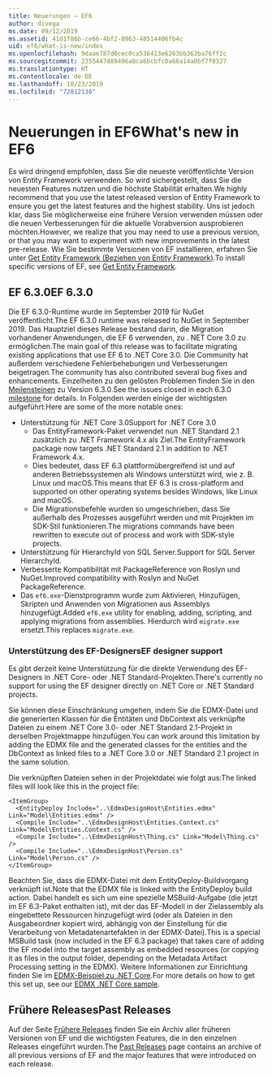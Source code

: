 ```yaml
---
title: Neuerungen – EF6
author: divega
ms.date: 09/12/2019
ms.assetid: 41d1f86b-ce66-4bf2-8963-48514406fb4c
uid: ef6/what-is-new/index
ms.openlocfilehash: 9daae787d0cec0ca536413e6263bb363ba76ff2c
ms.sourcegitcommit: 2355447d89496a8ca6bcbfc0a68a14a0bf7f0327
ms.translationtype: HT
ms.contentlocale: de-DE
ms.lasthandoff: 10/23/2019
ms.locfileid: "72812138"
---
```

# <a name="whats-new-in-ef6"></a><span data-ttu-id="6155e-102">Neuerungen in EF6</span><span class="sxs-lookup"><span data-stu-id="6155e-102">What's new in EF6</span></span>

<span data-ttu-id="6155e-103">Es wird dringend empfohlen, dass Sie die neueste veröffentlichte Version von Entity Framework verwenden. So wird sichergestellt, dass Sie die neuesten Features nutzen und die höchste Stabilität erhalten.</span><span class="sxs-lookup"><span data-stu-id="6155e-103">We highly recommend that you use the latest released version of Entity Framework to ensure you get the latest features and the highest stability.</span></span>
<span data-ttu-id="6155e-104">Uns ist jedoch klar, dass Sie möglicherweise eine frühere Version verwenden müssen oder die neuen Verbesserungen für die aktuelle Vorabversion ausprobieren möchten.</span><span class="sxs-lookup"><span data-stu-id="6155e-104">However, we realize that you may need to use a previous version, or that you may want to experiment with new improvements in the latest pre-release.</span></span>
<span data-ttu-id="6155e-105">Wie Sie bestimmte Versionen von EF installieren, erfahren Sie unter [Get Entity Framework (Beziehen von Entity Framework)](~/ef6/fundamentals/install.md).</span><span class="sxs-lookup"><span data-stu-id="6155e-105">To install specific versions of EF, see [Get Entity Framework](~/ef6/fundamentals/install.md).</span></span>

## <a name="ef-630"></a><span data-ttu-id="6155e-106">EF 6.3.0</span><span class="sxs-lookup"><span data-stu-id="6155e-106">EF 6.3.0</span></span>

<span data-ttu-id="6155e-107">Die EF 6.3.0-Runtime wurde im September 2019 für NuGet veröffentlicht.</span><span class="sxs-lookup"><span data-stu-id="6155e-107">The EF 6.3.0 runtime was released to NuGet in September 2019.</span></span> <span data-ttu-id="6155e-108">Das Hauptziel dieses Release bestand darin, die Migration vorhandener Anwendungen, die EF 6 verwenden, zu . NET Core 3.0 zu ermöglichen.</span><span class="sxs-lookup"><span data-stu-id="6155e-108">The main goal of this release was to facilitate migrating existing applications that use EF 6 to .NET Core 3.0.</span></span> <span data-ttu-id="6155e-109">Die Community hat außerdem verschiedene Fehlerbehebungen und Verbesserungen beigetragen.</span><span class="sxs-lookup"><span data-stu-id="6155e-109">The community has also contributed several bug fixes and enhancements.</span></span> <span data-ttu-id="6155e-110">Einzelheiten zu den gelösten Problemen finden Sie in den [Meilensteinen](https://github.com/aspnet/EntityFramework6/milestones?state=closed) zu Version 6.3.0.</span><span class="sxs-lookup"><span data-stu-id="6155e-110">See the issues closed in each 6.3.0 [milestone](https://github.com/aspnet/EntityFramework6/milestones?state=closed) for details.</span></span> <span data-ttu-id="6155e-111">In Folgenden werden einige der wichtigsten aufgeführt:</span><span class="sxs-lookup"><span data-stu-id="6155e-111">Here are some of the more notable ones:</span></span>

- <span data-ttu-id="6155e-112">Unterstützung für .NET Core 3.0</span><span class="sxs-lookup"><span data-stu-id="6155e-112">Support for .NET Core 3.0</span></span>
  - <span data-ttu-id="6155e-113">Das EntityFramework-Paket verwendet nun .NET Standard 2.1 zusätzlich zu .NET Framework 4.x als Ziel.</span><span class="sxs-lookup"><span data-stu-id="6155e-113">The EntityFramework package now targets .NET Standard 2.1 in addition to .NET Framework 4.x.</span></span>
  - <span data-ttu-id="6155e-114">Dies bedeutet, dass EF 6.3 plattformübergreifend ist und auf anderen Betriebssystemen als Windows unterstützt wird, wie z. B. Linux und macOS.</span><span class="sxs-lookup"><span data-stu-id="6155e-114">This means that EF 6.3 is cross-platform and supported on other operating systems besides Windows, like Linux and macOS.</span></span>
  - <span data-ttu-id="6155e-115">Die Migrationsbefehle wurden so umgeschrieben, dass Sie außerhalb des Prozesses ausgeführt werden und mit Projekten im SDK-Stil funktionieren.</span><span class="sxs-lookup"><span data-stu-id="6155e-115">The migrations commands have been rewritten to execute out of process and work with SDK-style projects.</span></span>
- <span data-ttu-id="6155e-116">Unterstützung für HierarchyId von SQL Server.</span><span class="sxs-lookup"><span data-stu-id="6155e-116">Support for SQL Server HierarchyId.</span></span>
- <span data-ttu-id="6155e-117">Verbesserte Kompatibilität mit PackageReference von Roslyn und NuGet.</span><span class="sxs-lookup"><span data-stu-id="6155e-117">Improved compatibility with Roslyn and NuGet PackageReference.</span></span>
- <span data-ttu-id="6155e-118">Das `ef6.exe`-Dienstprogramm wurde zum Aktivieren, Hinzufügen, Skripten und Anwenden von Migrationen aus Assemblys hinzugefügt.</span><span class="sxs-lookup"><span data-stu-id="6155e-118">Added `ef6.exe` utility for enabling, adding, scripting, and applying migrations from assemblies.</span></span> <span data-ttu-id="6155e-119">Hierdurch wird `migrate.exe` ersetzt.</span><span class="sxs-lookup"><span data-stu-id="6155e-119">This replaces `migrate.exe`.</span></span>

### <a name="ef-designer-support"></a><span data-ttu-id="6155e-120">Unterstützung des EF-Designers</span><span class="sxs-lookup"><span data-stu-id="6155e-120">EF designer support</span></span>

<span data-ttu-id="6155e-121">Es gibt derzeit keine Unterstützung für die direkte Verwendung des EF-Designers in .NET Core- oder .NET Standard-Projekten.</span><span class="sxs-lookup"><span data-stu-id="6155e-121">There's currently no support for using the EF designer directly on .NET Core or .NET Standard projects.</span></span> 

<span data-ttu-id="6155e-122">Sie können diese Einschränkung umgehen, indem Sie die EDMX-Datei und die generierten Klassen für die Entitäten und DbContext als verknüpfte Dateien zu einem .NET Core 3.0- oder .NET Standard 2.1-Projekt in derselben Projektmappe hinzufügen.</span><span class="sxs-lookup"><span data-stu-id="6155e-122">You can work around this limitation by adding the EDMX file and the generated classes for the entities and the DbContext as linked files to a .NET Core 3.0 or .NET Standard 2.1 project in the same solution.</span></span>

<span data-ttu-id="6155e-123">Die verknüpften Dateien sehen in der Projektdatei wie folgt aus:</span><span class="sxs-lookup"><span data-stu-id="6155e-123">The linked files will look like this in the project file:</span></span>

``` csproj 
<ItemGroup>
  <EntityDeploy Include="..\EdmxDesignHost\Entities.edmx" Link="Model\Entities.edmx" />
  <Compile Include="..\EdmxDesignHost\Entities.Context.cs" Link="Model\Entities.Context.cs" />
  <Compile Include="..\EdmxDesignHost\Thing.cs" Link="Model\Thing.cs" />
  <Compile Include="..\EdmxDesignHost\Person.cs" Link="Model\Person.cs" />
</ItemGroup>
```

<span data-ttu-id="6155e-124">Beachten Sie, dass die EDMX-Datei mit dem EntityDeploy-Buildvorgang verknüpft ist.</span><span class="sxs-lookup"><span data-stu-id="6155e-124">Note that the EDMX file is linked with the EntityDeploy build action.</span></span> <span data-ttu-id="6155e-125">Dabei handelt es sich um eine spezielle MSBuild-Aufgabe (die jetzt im EF 6.3-Paket enthalten ist), mit der das EF-Modell in der Zielassembly als eingebettete Ressourcen hinzugefügt wird (oder als Dateien in den Ausgabeordner kopiert wird, abhängig von der Einstellung für die Verarbeitung von Metadatenartefakten in der EDMX-Datei).</span><span class="sxs-lookup"><span data-stu-id="6155e-125">This is a special MSBuild task (now included in the EF 6.3 package) that takes care of adding the EF model into the target assembly as embedded resources (or copying it as files in the output folder, depending on the Metadata Artifact Processing setting in the EDMX).</span></span> <span data-ttu-id="6155e-126">Weitere Informationen zur Einrichtung finden Sie im [EDMX-Beispiel zu .NET Core](https://aka.ms/EdmxDotNetCoreSample).</span><span class="sxs-lookup"><span data-stu-id="6155e-126">For more details on how to get this set up, see our [EDMX .NET Core sample](https://aka.ms/EdmxDotNetCoreSample).</span></span>

## <a name="past-releases"></a><span data-ttu-id="6155e-127">Frühere Releases</span><span class="sxs-lookup"><span data-stu-id="6155e-127">Past Releases</span></span>

<span data-ttu-id="6155e-128">Auf der Seite [Frühere Releases](past-releases.md) finden Sie ein Archiv aller früheren Versionen von EF und die wichtigsten Features, die in den einzelnen Releases eingeführt wurden.</span><span class="sxs-lookup"><span data-stu-id="6155e-128">The [Past Releases](past-releases.md) page contains an archive of all previous versions of EF and the major features that were introduced on each release.</span></span>
